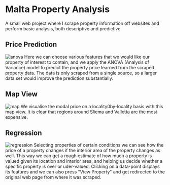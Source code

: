 # Malta Property Analysis

A small web project where I scrape property information off websites and perform basic analysis, both descriptive and
predictive.

## Price Prediction
![anova](https://github.com/DylanZammit/property-analysis/blob/master/img/anova.png)
Here we can choose various features that we would like our property of interest to contain, and we apply the ANOVA (Analysis of Variance) model to predict the property price learned from the scraped property data. The data is only scraped from a single source, so a larger data set would improve the prediction substantially. 
## Map View
![map](https://github.com/DylanZammit/property-analysis/blob/master/img/locality.png)
We visualise the modal price on a locality0by-locality basis with this map view. It is clear that regions around Sliema
and Valletta are the most expensive.
## Regression
![regression](https://github.com/DylanZammit/property-analysis/blob/master/img/regression.png)
Selecting properties of certain conditions we can see how the price of a property changes if the interior area of the
property changes as well. This way we can get a rough estimate of how much a property is valued given its location and
interior area, and helping us decide whether a specific property is over or uder-valued. Clicking on a data-point
displays its features and we can also press "View Property" and get redirected to the original web page from where it
was scraped.
